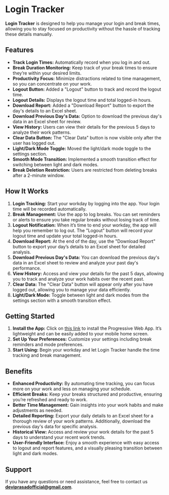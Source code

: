# Login Tracker

**Login Tracker** is designed to help you manage your login and break times, allowing you to stay focused on productivity without the hassle of tracking these details manually.

## Features

- **Track Login Times:** Automatically record when you log in and out.
- **Break Duration Monitoring:** Keep track of your break times to ensure they’re within your desired limits.
- **Productivity Focus:** Minimize distractions related to time management, so you can concentrate on your work.
- **Logout Button:** Added a "Logout" button to track and record the logout time.
- **Logout Details:** Displays the logout time and total logged-in hours.
- **Download Report:** Added a "Download Report" button to export the day's details to an Excel sheet.
- **Download Previous Day's Data:** Option to download the previous day's data in an Excel sheet for review.
- **View History:** Users can view their details for the previous 5 days to analyze their work patterns.
- **Clear Data Button:** The "Clear Data" button is now visible only after the user has logged out.
- **Light/Dark Mode Toggle:** Moved the light/dark mode toggle to the settings section.
- **Smooth Mode Transition:** Implemented a smooth transition effect for switching between light and dark modes.
- **Break Deletion Restriction:** Users are restricted from deleting breaks after a 2-minute window.

## How It Works

1. **Login Tracking:** Start your workday by logging into the app. Your login time will be recorded automatically.
2. **Break Management:** Use the app to log breaks. You can set reminders or alerts to ensure you take regular breaks without losing track of time.
3. **Logout Notification:** When it’s time to end your workday, the app will help you remember to log out. The "Logout" button will record your logout time and update your total logged-in hours.
4. **Download Report:** At the end of the day, use the "Download Report" button to export your day’s details to an Excel sheet for detailed analysis.
5. **Download Previous Day's Data:** You can download the previous day's data in an Excel sheet to review and analyze your past day's performance.
6. **View History:** Access and view your details for the past 5 days, allowing you to track and analyze your work habits over the recent past.
7. **Clear Data:** The "Clear Data" button will appear only after you have logged out, allowing you to manage your data efficiently.
8. **Light/Dark Mode:** Toggle between light and dark modes from the settings section with a smooth transition effect.

## Getting Started

1. **Install the App:** Click on [this link](https://logout-legend.onrender.com) to install the Progressive Web App. It’s lightweight and can be easily added to your mobile home screen.
2. **Set Up Your Preferences:** Customize your settings including break reminders and mode preferences.
3. **Start Using:** Begin your workday and let Login Tracker handle the time tracking and break management.

## Benefits

- **Enhanced Productivity:** By automating time tracking, you can focus more on your work and less on managing your schedule.
- **Efficient Breaks:** Keep your breaks structured and productive, ensuring you’re refreshed and ready to work.
- **Better Time Management:** Gain insights into your work habits and make adjustments as needed.
- **Detailed Reporting:** Export your daily details to an Excel sheet for a thorough review of your work patterns. Additionally, download the previous day's data for specific analysis.
- **Historical View:** Access and review your work details for the past 5 days to understand your recent work trends.
- **User-Friendly Interface:** Enjoy a smooth experience with easy access to logout and report features, and a visually pleasing transition between light and dark modes.

## Support

If you have any questions or need assistance, feel free to contact us **deviprasadofficial@gmail.com**.
